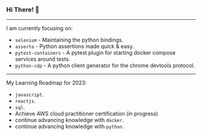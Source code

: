 ### Hi There! 👋

-----

I am currently focusing on:

 - `selenium` - Maintaining the python bindings.
 - `asserto` - Python assertions made quick & easy.
 - `pytest-containers` - A pytest plugin for starting docker compose services around tests.
 - `python-cdp` - A python client generator for the chrome devtools protocol.

-----

My Learning Roadmap for 2023:

 - `javascript`.
 - `reactjs`.
 - `sql`.
 - Achieve AWS cloud practitioner certification (in progress)
 - continue advancing knowledge with `docker`.
 - continue advancing knowledge with `python`.
